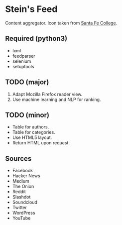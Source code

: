 # Stein's Feed

Content aggregator.
Icon taken from [Santa Fe College](https://www.sfcollege.edu/about/index).

## Required (python3)

*   lxml
*   feedparser
*   selenium
*   setuptools

## TODO (major)

1.  Adapt Mozilla Firefox reader view.
2.  Use machine learning and NLP for ranking.

## TODO (minor)

*   Table for authors.
*   Table for categories.
*   Use HTML5 layout.
*   Return HTML upon request.

## Sources

*   Facebook
*   Hacker News
*   Medium
*   The Onion
*   Reddit
*   Slashdot
*   Soundcloud
*   Twitter
*   WordPress
*   YouTube
